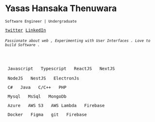 <h1>
    Yasas Hansaka Thenuwara
</h1>

```
Software Engineer | Undergraduate
```

<div>
    <kbd>

[twitter](https://twitter.com/xThenuwara)
    </kbd> 
    <kbd>
[LinkedIn](https://twitter.com/xThenuwara) 
    </kbd> 
</div>


<h6>
<code>Passionate about web , Experimenting with User Interfaces . Love to build Software .</code>
</h6>

<!-- <h2> Live Projects </h2>
<table width="100%">
    <tbody>
        <tr valign="center">
            <td width="25%">
                <h3>Portfolio
                    <div>
                        <kbd>React</kbd>
                        <kbd>Typescript</kbd>
                    </div>
                </h3>
                <br/>
                <pre align="end">
                    <a href="https://xthenuwara.github.io/portfolio/">></a>
                </pre>
            </td> 
            <td width="25%"> 
                <h3>CvMaker 
                    <div>
                        <kbd>ReactTS</kbd>
                        <kbd>Firebase</kbd>
                    </div>
                </h3>
                <br/>
                <pre align="end">
                    <a href="https://xthenuwara.github.io/cvmaker/">></a>
                </pre> 
            </td> 
            <td width="25%">
                <h3>Notes
                    <div>
                        <kbd>ReactTS</kbd>
                        <kbd>Firebase</kbd>
                    </div>
                </h3>
                <br/>
                <pre align="end"> 
                    <a href="https://xthenuwara.github.io/notes/">></a>
                </pre>
            </td>
            <td width="25%">
                <h3>More will
                    <div>
                        <kbd>be coming</kbd>
                        <kbd>soon..</kbd>
                    </div>
                </h3>
                <br>
                <pre align="end"> 
                    <a href="https://xthenuwara.github.io//">></a>
                </pre>
            </td>
        </tr> 
        <tr>
            <td width="25%">
                <h3>SQLDOC
                    <div>
                        <kbd>React</kbd>
                        <kbd>Typescript</kbd>
                    </div>
                </h3>
                <br>
                <pre align="end"> 
                    <a href="https://xthenuwara.github.io/sqldoc/">></a>
                </pre>
            </td>
            <td width="25%">
                <h3>WebAR-Demo
                    <div>
                        <kbd>React</kbd>
                        <kbd>Typescript</kbd>
                    </div>
                </h3>
                <br>
                <pre align="end"> 
                    <a href="https://xthenuwara.github.io/webar-demo">></a>
                </pre>
            </td>
        </tr>
    </tbody>
</table> -->

<br>

<pre>
<kbd> Javascript </kbd> <kbd> Typescript </kbd> <kbd> ReactJS </kbd> <kbd> NextJS </kbd> 
<small></small>
<kbd> NodeJS </kbd> <kbd> NestJS </kbd> <kbd> ElectronJs </kbd>
</pre>

<pre>
<kbd> C# </kbd> <kbd> Java </kbd> <kbd> C/C++ </kbd> <kbd> PHP </kbd>
</pre>

<pre>
<kbd> Mysql </kbd> <kbd> MsSql </kbd> <kbd> MongoDb </kbd> 
</pre>

<pre>
<kbd> Azure </kbd> <kbd> AWS S3 </kbd> <kbd> AWS Lambda </kbd> <kbd> Firebase </kbd>
</pre>

<pre>
<kbd> Docker </kbd> <kbd> Figma </kbd> <kbd> git </kbd> <kbd> Firebase </kbd>
</pre>

<br/>
<br/>
